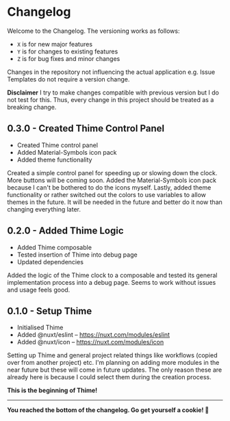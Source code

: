 # Changelog
Welcome to the Changelog. The versioning works as follows:
- `X` is for new major features
- `Y` is for changes to existing features
- `Z` is for bug fixes and minor changes

Changes in the repository not influencing the actual application e.g. Issue Templates do not require a version change.

**Disclaimer**
I try to make changes compatible with previous version but I do not test for this. Thus, every change in this project should be treated as a breaking change.

## 0.3.0 - Created Thime Control Panel
- Created Thime control panel
- Added Material-Symbols icon pack
- Added theme functionality

Created a simple control panel for speeding up or slowing down the clock. More buttons will be coming soon. Added the Material-Symbols icon pack because I can't be bothered to do the icons myself. Lastly, added theme functionality or rather switched out the colors to use variables to allow themes in the future. It will be needed in the future and better do it now than changing everything later.

## 0.2.0 - Added Thime Logic
- Added Thime composable
- Tested insertion of Thime into debug page
- Updated dependencies

Added the logic of the Thime clock to a composable and tested its general implementation process into a debug page. Seems to work without issues and usage feels good.

## 0.1.0 - Setup Thime
- Initialised Thime
- Added @nuxt/eslint – https://nuxt.com/modules/eslint
- Added @nuxt/icon – https://nuxt.com/modules/icon

Setting up Thime and general project related things like workflows (copied over from another project) etc. I'm planning on adding more modules in the near future but these will come in future updates. The only reason these are already here is because I could select them during the creation process.

**This is the beginning of Thime!**

---

**You reached the bottom of the changelog. Go get yourself a cookie! 🍪**